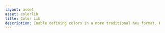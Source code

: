 ```yaml
---
layout: asset
asset: colorlib
title: Color Lib
description: Enable defining colors in a more traditional hex format. Has presets of all the named web colors. Allows to create your own named colors.
---
```

